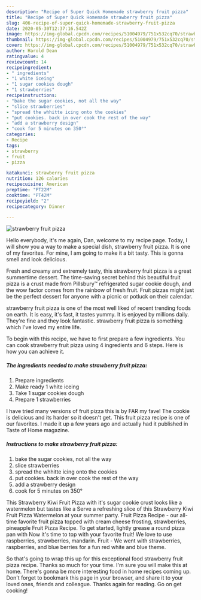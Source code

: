 ```yaml
---
description: "Recipe of Super Quick Homemade strawberry fruit pizza"
title: "Recipe of Super Quick Homemade strawberry fruit pizza"
slug: 406-recipe-of-super-quick-homemade-strawberry-fruit-pizza
date: 2020-05-30T12:37:16.542Z
image: https://img-global.cpcdn.com/recipes/51004979/751x532cq70/strawberry-fruit-pizza-recipe-main-photo.jpg
thumbnail: https://img-global.cpcdn.com/recipes/51004979/751x532cq70/strawberry-fruit-pizza-recipe-main-photo.jpg
cover: https://img-global.cpcdn.com/recipes/51004979/751x532cq70/strawberry-fruit-pizza-recipe-main-photo.jpg
author: Harold Dean
ratingvalue: 4
reviewcount: 14
recipeingredient:
- " ingredients"
- "1 white iceing"
- "1 sugar cookies dough"
- "1 strawberries"
recipeinstructions:
- "bake the sugar cookies, not all the way"
- "slice strawberries"
- "spread the whhitte icing onto the cookies"
- "put cookies. back in over cook the rest of the way"
- "add a strawberry design"
- "cook for 5 minutes on 350°"
categories:
- Recipe
tags:
- strawberry
- fruit
- pizza

katakunci: strawberry fruit pizza 
nutrition: 126 calories
recipecuisine: American
preptime: "PT22M"
cooktime: "PT42M"
recipeyield: "2"
recipecategory: Dinner

---
```



![strawberry fruit pizza](https://img-global.cpcdn.com/recipes/51004979/751x532cq70/strawberry-fruit-pizza-recipe-main-photo.jpg)

Hello everybody, it's me again, Dan, welcome to my recipe page. Today, I will show you a way to make a special dish, strawberry fruit pizza. It is one of my favorites. For mine, I am going to make it a bit tasty. This is gonna smell and look delicious.

Fresh and creamy and extremely tasty, this strawberry fruit pizza is a great summertime dessert. The time-saving secret behind this beautiful fruit pizza is a crust made from Pillsbury™ refrigerated sugar cookie dough, and the wow factor comes from the rainbow of fresh fruit. Fruit pizzas might just be the perfect dessert for anyone with a picnic or potluck on their calendar.

strawberry fruit pizza is one of the most well liked of recent trending foods on earth. It is easy, it's fast, it tastes yummy. It is enjoyed by millions daily. They're fine and they look fantastic. strawberry fruit pizza is something which I've loved my entire life.


To begin with this recipe, we have to first prepare a few ingredients. You can cook strawberry fruit pizza using 4 ingredients and 6 steps. Here is how you can achieve it.

<!--inarticleads1-->

##### The ingredients needed to make strawberry fruit pizza:

1. Prepare  ingredients
1. Make ready 1 white iceing
1. Take 1 sugar cookies dough
1. Prepare 1 strawberries


I have tried many versions of fruit pizza this is by FAR my fave! The cookie is delicious and its harder so it doesn&#39;t get. This fruit pizza recipe is one of our favorites. I made it up a few years ago and actually had it published in Taste of Home magazine. 

<!--inarticleads2-->

##### Instructions to make strawberry fruit pizza:

1. bake the sugar cookies, not all the way
1. slice strawberries
1. spread the whhitte icing onto the cookies
1. put cookies. back in over cook the rest of the way
1. add a strawberry design
1. cook for 5 minutes on 350°


This Strawberry Kiwi Fruit Pizza with it&#39;s sugar cookie crust looks like a watermelon but tastes like a Serve a refreshing slice of this Strawberry Kiwi Fruit Pizza Watermelon at your summer party. Fruit Pizza Recipe - our all-time favorite fruit pizza topped with cream cheese frosting, strawberries, pineapple Fruit Pizza Recipe. To get started, lightly grease a round pizza pan with Now it&#39;s time to top with your favorite fruit! We love to use raspberries, strawberries, mandarin. Fruit - We went with strawberries, raspberries, and blue berries for a fun red white and blue theme. 

So that's going to wrap this up for this exceptional food strawberry fruit pizza recipe. Thanks so much for your time. I'm sure you will make this at home. There's gonna be more interesting food in home recipes coming up. Don't forget to bookmark this page in your browser, and share it to your loved ones, friends and colleague. Thanks again for reading. Go on get cooking!

